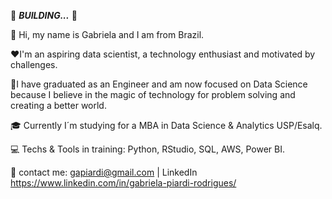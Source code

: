 :construction: ***BUILDING...*** :construction:

:information_desk_person: Hi, my name is Gabriela and I am from Brazil.

:heart:I'm an aspiring data scientist, a technology enthusiast and motivated by challenges.

:dart:I have graduated as an Engineer and am now focused on Data Science because I believe in the magic of technology for problem solving and creating a better world.

:mortar_board: Currently I´m studying for a MBA in Data Science & Analytics USP/Esalq.

:computer: Techs & Tools in training: Python, RStudio, SQL, AWS, Power BI.

:email: contact me: gapiardi@gmail.com | LinkedIn https://www.linkedin.com/in/gabriela-piardi-rodrigues/
